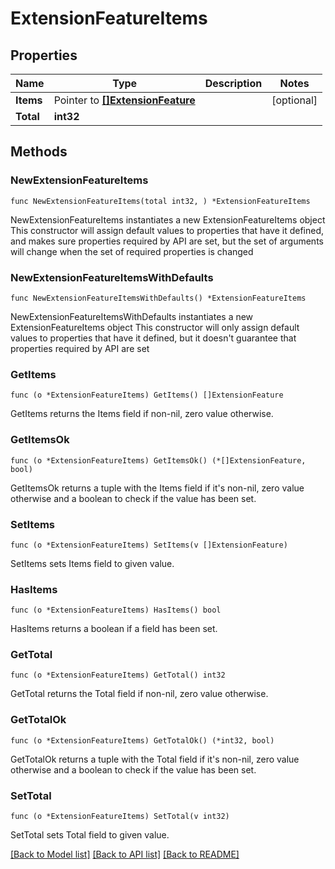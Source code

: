 # ExtensionFeatureItems

## Properties

Name | Type | Description | Notes
------------ | ------------- | ------------- | -------------
**Items** | Pointer to [**[]ExtensionFeature**](ExtensionFeature.md) |  | [optional]
**Total** | **int32** |  |

## Methods

### NewExtensionFeatureItems

`func NewExtensionFeatureItems(total int32, ) *ExtensionFeatureItems`

NewExtensionFeatureItems instantiates a new ExtensionFeatureItems object
This constructor will assign default values to properties that have it defined,
and makes sure properties required by API are set, but the set of arguments
will change when the set of required properties is changed

### NewExtensionFeatureItemsWithDefaults

`func NewExtensionFeatureItemsWithDefaults() *ExtensionFeatureItems`

NewExtensionFeatureItemsWithDefaults instantiates a new ExtensionFeatureItems object
This constructor will only assign default values to properties that have it defined,
but it doesn't guarantee that properties required by API are set

### GetItems

`func (o *ExtensionFeatureItems) GetItems() []ExtensionFeature`

GetItems returns the Items field if non-nil, zero value otherwise.

### GetItemsOk

`func (o *ExtensionFeatureItems) GetItemsOk() (*[]ExtensionFeature, bool)`

GetItemsOk returns a tuple with the Items field if it's non-nil, zero value otherwise
and a boolean to check if the value has been set.

### SetItems

`func (o *ExtensionFeatureItems) SetItems(v []ExtensionFeature)`

SetItems sets Items field to given value.

### HasItems

`func (o *ExtensionFeatureItems) HasItems() bool`

HasItems returns a boolean if a field has been set.

### GetTotal

`func (o *ExtensionFeatureItems) GetTotal() int32`

GetTotal returns the Total field if non-nil, zero value otherwise.

### GetTotalOk

`func (o *ExtensionFeatureItems) GetTotalOk() (*int32, bool)`

GetTotalOk returns a tuple with the Total field if it's non-nil, zero value otherwise
and a boolean to check if the value has been set.

### SetTotal

`func (o *ExtensionFeatureItems) SetTotal(v int32)`

SetTotal sets Total field to given value.

[[Back to Model list]](../README.md#documentation-for-models) [[Back to API list]](../README.md#documentation-for-api-endpoints) [[Back to README]](../README.md)
